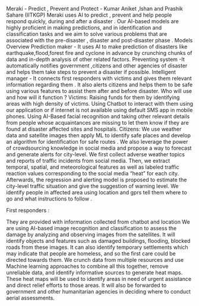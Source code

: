 Meraki - Predict , Prevent and Protect
                                             -  Kumar Aniket ,Ishan and Prashik Sahare (IITKGP)
Meraki uses AI to predict , prevent  and help people respond quickly, during and after a disaster . Our AI-based models are highly proficient in making predictions, and in identification and classification tasks and we aim to solve various problems that are associated with the pre-disaster , disaster and post-disaster phase .
Models Overview 
Prediction maker  - It uses AI to make prediction of  disasters like earthquake,flood,forest fire and cyclone in advance by crunching chunks of data and in-depth analysis of other related factors.
Preventing system -It automatically notifies government ,citizens and other agencies of disaster and helps them take steps to prevent a disaster if possible.
Intelligent manager - It connects first responders with victims and gives them relevant information regarding them . It also alerts citizens and helps them to be safe using various features to assist them after and before disaster.
Who will use and how will it function ? 
Victims:
Raising funds for them by identifying areas with high density of victims.
Using Chatbot to interact with them using our application or if internet is not available  using default SMS app in mobile phones.
Using AI-Based facial recognition and taking other relevant details from people whose acquaintances are missing to let them know if they are found at disaster affected sites and hospitals.
Citizens:
We  use weather data and  satellite images then apply ML to identify safe places and  develop an algorithm for identification for safe routes . 
We also  leverage the power of crowdsourcing knowledge in social media and propose a way to forecast and generate alerts for city-level.
We first collect adverse weather topics and reports of traffic incidents from social media. Then, we extract temporal, spatial, and meteorological features as well as labeled traffic reaction values corresponding to the social media “heat” for each city. Afterwards, the regression and alerting model is proposed to estimate the city-level traffic situation and give the suggestion of warning level.
We identify people in affected area using location and gprs  tell them where to go and what instructions to follow .

First responders : 

They are provided with information collected from chatbot and location
We are using AI-based image recognition and classification to assess the damage by analyzing and observing images from the satellites. It will identify objects and features such as damaged buildings, flooding, blocked roads from these images. It can also identify temporary settlements which may indicate that people are homeless, and so the first care could be directed towards them.
We crunch data from multiple resources and use Machine learning approaches to combine all this together, remove unreliable data, and identify informative sources to generate heat maps. These heat maps will be used to identify areas in need of urgent assistance and direct relief efforts to those areas. It will also be forwarded to government and other humanitarian agencies in deciding where to conduct aerial assessments.

